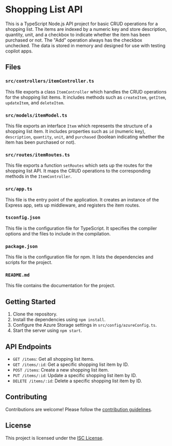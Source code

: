 # Shopping List API

This is a TypeScript Node.js API project for basic CRUD operations for a shopping list. The items are indexed by a numeric key and store description, quantity, unit, and a checkbox to indicate whether the item has been purchased or not. The "Add" operation always has the checkbox unchecked. The data is stored in memory and designed for use with testing copilot apps.

## Files

### `src/controllers/itemController.ts`

This file exports a class `ItemController` which handles the CRUD operations for the shopping list items. It includes methods such as `createItem`, `getItem`, `updateItem`, and `deleteItem`.

### `src/models/itemModel.ts`

This file exports an interface `Item` which represents the structure of a shopping list item. It includes properties such as `id` (numeric key), `description`, `quantity`, `unit`, and `purchased` (boolean indicating whether the item has been purchased or not).

### `src/routes/itemRoutes.ts`

This file exports a function `setRoutes` which sets up the routes for the shopping list API. It maps the CRUD operations to the corresponding methods in the `ItemController`.

### `src/app.ts`

This file is the entry point of the application. It creates an instance of the Express app, sets up middleware, and registers the item routes.

### `tsconfig.json`

This file is the configuration file for TypeScript. It specifies the compiler options and the files to include in the compilation.

### `package.json`

This file is the configuration file for npm. It lists the dependencies and scripts for the project.

### `README.md`

This file contains the documentation for the project.

## Getting Started

1. Clone the repository.
2. Install the dependencies using `npm install`.
3. Configure the Azure Storage settings in `src/config/azureConfig.ts`.
4. Start the server using `npm start`.

## API Endpoints

- `GET /items`: Get all shopping list items.
- `GET /items/:id`: Get a specific shopping list item by ID.
- `POST /items`: Create a new shopping list item.
- `PUT /items/:id`: Update a specific shopping list item by ID.
- `DELETE /items/:id`: Delete a specific shopping list item by ID.

## Contributing

Contributions are welcome! Please follow the [contribution guidelines](CONTRIBUTING.md).

## License

This project is licensed under the [ISC License](LICENSE).